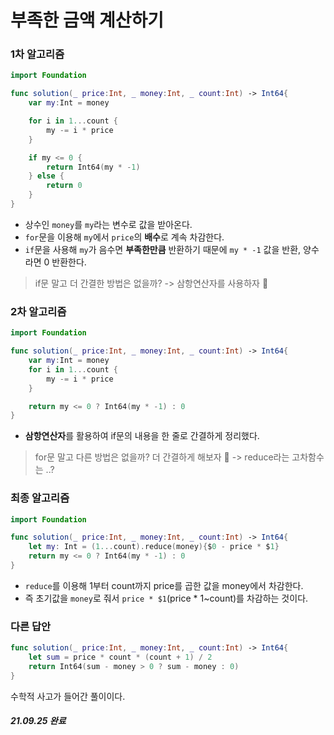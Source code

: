 # 부족한 금액 계산하기

### 1차 알고리즘

```swift
import Foundation

func solution(_ price:Int, _ money:Int, _ count:Int) -> Int64{
    var my:Int = money

    for i in 1...count {
        my -= i * price
    }

    if my <= 0 {
        return Int64(my * -1)
    } else {
        return 0
    }
}
```

- 상수인 `money`를 `my`라는 변수로 값을 받아온다.
- `for`문을 이용해 `my`에서 `price`의 **배수**로 계속 차감한다.
- `if`문을 사용해 `my`가 음수면 **부족한만큼** 반환하기 때문에 `my * -1` 값을 반환, 양수라면 0 반환한다.

> if문 말고 더 간결한 방법은 없을까? -> 삼항연산자를 사용하자 🧐

### 2차 알고리즘

```swift
import Foundation

func solution(_ price:Int, _ money:Int, _ count:Int) -> Int64{
    var my:Int = money
    for i in 1...count {
        my -= i * price
    }

    return my <= 0 ? Int64(my * -1) : 0
}
```

- **삼항연산자**를 활용하여 if문의 내용을 한 줄로 간결하게 정리했다.

> for문 말고 다른 방법은 없을까? 더 간결하게 해보자 🤔 -> reduce라는 고차함수는 ..?

### 최종 알고리즘

```swift
import Foundation

func solution(_ price:Int, _ money:Int, _ count:Int) -> Int64{
    let my: Int = (1...count).reduce(money){$0 - price * $1}
    return my <= 0 ? Int64(my * -1) : 0
}
```

- `reduce`를 이용해 1부터 count까지 price를 곱한 값을 money에서 차감한다.
- 즉 초기값을 `money`로 줘서 `price * $1`(price \* 1~count)를 차감하는 것이다.

### 다른 답안

```swift
func solution(_ price:Int, _ money:Int, _ count:Int) -> Int64{
    let sum = price * count * (count + 1) / 2
    return Int64(sum - money > 0 ? sum - money : 0)
}
```

수학적 사고가 들어간 풀이이다.

##### 21.09.25 완료
